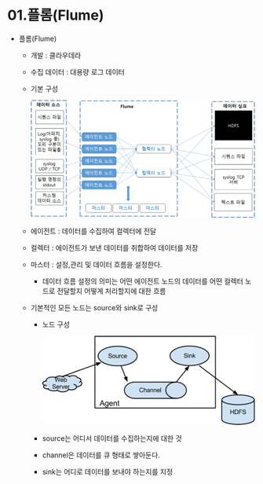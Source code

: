 # 01.플롬(Flume)

- 플롬(Flume)
    - 개발 : 클라우데라
    - 수집 데이터 :  대용량 로그 데이터
    - 기본 구성
        
        ![Untitled](./01%20%ED%94%8C%EB%A1%AC_Flume/Untitled.png)
        
    - 에이전트 : 데이터를 수집하여 컬렉터에 전달
    - 컬렉터 :  에이전트가 보낸 데이터를 취합하여 데이터를 저장
    - 마스터 : 설정,관리 및 데이터 흐름을 설정한다.
        - 데이터 흐름 설정의 의미는 어떤 에이전트 노드의 데이터를 어떤 컬렉터 노드로 전달할지 어떻게 처리할지에 대한 흐름
    - 기본적인 모든 노드는 source와 sink로 구성
        - 노드 구성
            
            ![Untitled](./01%20%ED%94%8C%EB%A1%AC_Flume/Untitled%201.png)
            
        - source는 어디서 데이터를 수집하는지에 대한 것
        - channel은 데이터를 큐 형태로 쌓아둔다.
        - sink는 어디로 데이터를 보내야 하는지를 지정